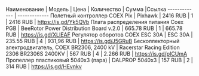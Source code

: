 Наименование  | Модель | Цена | Количество | Сумма |Ссылка
------------- | -------------
Полетный контроллер COEX Pix  | Pixhawk | 2416 RUB | 1 | 2416 RUB | https://is.gd/Yk5QVb
Плата распределения питания Coex PGB  | BeeRotor Power Distribution Board v.2.0 | 665.78 RUB | 1 | 665.78 RUB | https://is.gd/XLIEAF
Регулятор оборотов COEX ESC 30А | ESC 30A | 235.55 RUB | 4 | 931,96 RUB | https://is.gd/J5GRuB
Бесколлекторный электродвигатель, COEX BR2306, 2400 kV | Racerstar Racing Edition 2306 BR2306S 2400KV | 567 RUB | 4 | 2.266 RUB | https://is.gd/pICUmA
Пропеллер пластиковый 5040x3 (пара) | DALPROP 5040x3 | 157 RUB | 2 | 314 RUB | https://is.gd/HEvnkv

